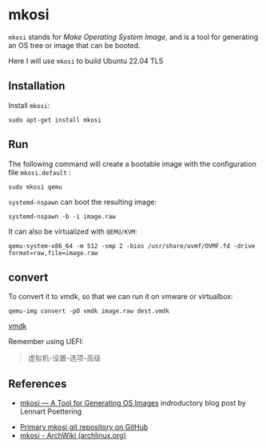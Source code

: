 # mkosi
`mkosi` stands for *Make Operating System Image*, and is a tool for generating an OS tree or image that can be booted.

Here I will use `mkosi` to build Ubuntu 22.04 TLS

## Installation

Install `mkosi`:

```shell
sudo apt-get install mkosi
```

## Run

The following command will create a bootable image with the configuration file `mkosi.default` :

```shell
sudo mkosi qemu
```

`systemd-nspawn` can boot the resulting image:

```shell
systemd-nspawn -b -i image.raw
```

It can also be virtualized with `QEMU/KVM`:

```shell
qemu-system-x86_64 -m 512 -smp 2 -bios /usr/share/ovmf/OVMF.fd -drive format=raw,file=image.raw
```

## convert

To convert it to vmdk, so that we can run it on vmware or virtualbox:

```shell
qemu-img convert -pO vmdk image.raw dest.vmdk
```

[vmdk](https://baike.baidu.com/item/vmdk/3369989)

Remember using UEFI:

> 虚拟机-设置-选项-高级

## References

+ [mkosi — A Tool for Generating OS Images](http://0pointer.net/blog/mkosi-a-tool-for-generating-os-images.html) indroductory blog post by Lennart Poettering

- [Primary mkosi git repository on GitHub](https://github.com/systemd/mkosi/)
- [mkosi - ArchWiki (archlinux.org)](https://wiki.archlinux.org/title/Mkosi)
